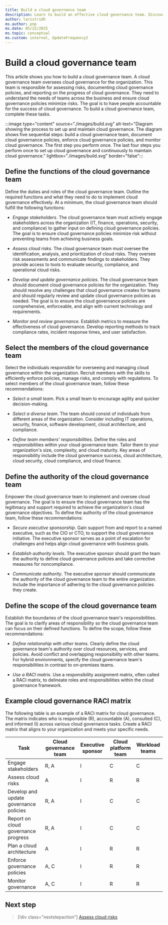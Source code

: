 ```yaml
---
title: Build a cloud governance team
description: Learn to build an effective cloud governance team. Discover responsibilities and strategies for managing cloud risks and developing cloud governance policies.
author: larzstridh
ms.author: pnp
ms.date: 05/22/2025
ms.topic: conceptual
ms.custom: internal, UpdateFrequency2
---
```


# Build a cloud governance team

This article shows you how to build a cloud governance team. A cloud governance team oversees cloud governance for the organization. This team is responsible for assessing risks, documenting cloud governance policies, and reporting on the progress of cloud governance. They need to understand the needs of teams across the business and ensure cloud governance policies minimize risks. The goal is to have people accountable for the success of cloud governance. To build a cloud governance team, complete these tasks.

:::image type="content" source="./images/build.svg" alt-text="Diagram showing the process to set up and maintain cloud governance. The diagram shows five sequential steps: build a cloud governance team, document cloud governance policies, enforce cloud governance policies, and monitor cloud governance. The first step you perform once. The last four steps you perform once to set up cloud governance and continuously to maintain cloud governance." lightbox="./images/build.svg" border="false":::

## Define the functions of the cloud governance team

Define the duties and roles of the cloud governance team. Outline the required functions and what they need to do to implement cloud governance effectively. At a minimum, the cloud governance team should fulfill the following functions:

- *Engage stakeholders*. The cloud governance team must actively engage stakeholders across the organization (IT, finance, operations, security, and compliance) to gather input on defining cloud governance policies. The goal is to ensure cloud governance policies minimize risk without preventing teams from achieving business goals.

- *Assess cloud risks*. The cloud governance team must oversee the identification, analysis, and prioritization of cloud risks. They oversee risk assessments and communicate findings to stakeholders. They provide access to tools to evaluate security, compliance, and operational cloud risks.

- *Develop and update governance policies*. The cloud governance team should document cloud governance policies for the organization. They should resolve any challenges that cloud governance creates for teams and should regularly review and update cloud governance policies as needed. The goal is to ensure the cloud governance policies are comprehensive, enforceable, and align with current technology and requirements.

- *Monitor and review governance*. Establish metrics to measure the effectiveness of cloud governance. Develop reporting methods to track compliance rates, incident response times, and user satisfaction.

## Select the members of the cloud governance team

Select the individuals responsible for overseeing and managing cloud governance within the organization. Recruit members with the skills to efficiently enforce policies, manage risks, and comply with regulations. To select members of the cloud governance team, follow these recommendations:

- *Select a small team*. Pick a small team to encourage agility and quicker decision-making.

- *Select a diverse team*. The team should consist of individuals from different areas of the organization. Consider including IT operations, security, finance, software development, cloud architecture, and compliance.

- *Define team members' responsibilities*. Define the roles and responsibilities within your cloud governance team. Tailor them to your organization's size, complexity, and cloud maturity. Key areas of responsibility include the cloud governance success, cloud architecture, cloud security, cloud compliance, and cloud finance.

## Define the authority of the cloud governance team

Empower the cloud governance team to implement and oversee cloud governance. The goal is to ensure the cloud governance team has the legitimacy and support required to achieve the organization's cloud governance objectives. To define the authority of the cloud governance team, follow these recommendations:

- *Secure executive sponsorship*. Gain support from and report to a named executive, such as the CIO or CTO, to support the cloud governance initiative. The executive sponsor serves as a point of escalation for challenges and helps align cloud governance with business goals.

- *Establish authority levels*. The executive sponsor should grant the team the authority to define cloud governance policies and take corrective measures for noncompliance.

- *Communicate authority*. The executive sponsor should communicate the authority of the cloud governance team to the entire organization. Include the importance of adhering to the cloud governance policies they create.

## Define the scope of the cloud governance team

Establish the boundaries of the cloud governance team's responsibilities. The goal is to clarify areas of responsibility so the cloud governance team can focus on their defined functions. To define the scope, follow these recommendations:

- *Define relationship with other teams*. Clearly define the cloud governance team's authority over cloud resources, services, and policies. Avoid conflict and overlapping responsibility with other teams. For hybrid environments, specify the cloud governance team's responsibilities in contrast to on-premises teams.

- *Use a RACI matrix*. Use a responsibility assignment matrix, often called a RACI matrix, to delineate roles and responsibilities within the cloud governance framework.

## Example cloud governance RACI matrix

The following table is an example of a RACI matrix for cloud governance. The matrix indicates who is responsible (R), accountable (A), consulted (C), and informed (I) across various cloud governance tasks. Create a RACI matrix that aligns to your organization and meets your specific needs.

| Task | Cloud governance team | Executive sponsor | Cloud platform team | Workload teams |
|---|---|---|---|---|
| Engage stakeholders | R, A | I | C | C |
| Assess cloud risks | A | I | R | R |
| Develop and update governance policies | R, A | I | C | C |
| Report on cloud governance progress | R, A | I | C | C |
| Plan a cloud architecture | A | I | R | R |
| Enforce governance policies | A, C | I | R | R |
| Monitor governance | A, C | I | R | R |

## Next step

> [!div class="nextstepaction"]
> [Assess cloud risks](assess-cloud-risks.md)
> 
